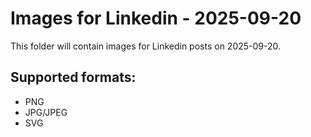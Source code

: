 # Images for Linkedin - 2025-09-20

This folder will contain images for Linkedin posts on 2025-09-20.

## Supported formats:
- PNG
- JPG/JPEG
- SVG
